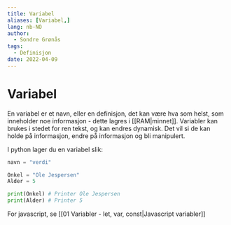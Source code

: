 ```yaml
---
title: Variabel
aliases: [Variabel,]
lang: nb-NO
author:
  - Sondre Grønås
tags:
  - Definisjon
date: 2022-04-09
---
```

# Variabel
En variabel er et navn, eller en definisjon, det kan være hva som helst, som inneholder noe informasjon - dette lagres i [[RAM|minnet]]. Variabler kan brukes i stedet for ren tekst, og kan endres dynamisk. Det vil si de kan holde på informasjon, endre på informasjon og bli manipulert.

I python lager du en variabel slik:
```python
navn = "verdi"

Onkel = "Ole Jespersen"
Alder = 5

print(Onkel) # Printer Ole Jespersen
print(Alder) # Printer 5
```

For javascript, se [[01 Variabler - let, var, const|Javascript variabler]]